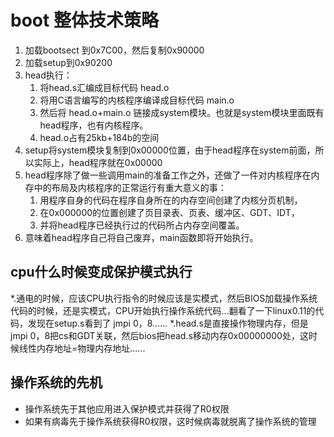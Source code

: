 # boot 整体技术策略

1. 加载bootsect 到0x7C00，然后复制0x90000
2. 加载setup到0x90200
3. head执行：
   1. 将head.s汇编成目标代码 head.o
   2. 将用C语言编写的内核程序编译成目标代码 main.o
   3. 然后将 head.o+main.o 链接成system模块。也就是system模块里面既有head程序，也有内核程序。
   4. head.o占有25kb+184b的空间
4. setup将system模块复制到0x00000位置，由于head程序在system前面，所以实际上，head程序就在0x00000
5. head程序除了做一些调用main的准备工作之外，还做了一件对内核程序在内存中的布局及内核程序的正常运行有重大意义的事：
   1. 用程序自身的代码在程序自身所在的内存空间创建了内核分页机制，
   2. 在0x000000的位置创建了页目录表、页表、缓冲区、GDT、IDT，
   3. 并将head程序已经执行过的代码所占内存空间覆盖。
6. 意味着head程序自己将自己废弃，main函数即将开始执行。

## cpu什么时候变成保护模式执行
*.通电的时候，应该CPU执行指令的时候应该是实模式，然后BIOS加载操作系统代码的时候，还是实模式，CPU开始执行操作系统代码...翻看了一下linux0.11的代码，发现在setup.s看到了 jmpi 0，8......
*.head.s是直接操作物理内存，但是jmpi 0，8把cs和GDT关联，然后bios把head.s移动内存0x00000000处，这时候线性内存地址=物理内存地址......

## 操作系统的先机
* 操作系统先于其他应用进入保护模式并获得了R0权限
* 如果有病毒先于操作系统获得R0权限，这时候病毒就脱离了操作系统的管理
